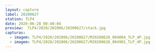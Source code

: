 ```yaml
---
layout: capture
label: 20200627
station: TLP4
date: 2020-06-28 00:40:04
preview:  TLP4/2020/202006/20200627/stack.jpg
capturas:
  - imagem: TLP4/2020/202006/20200627/M20200628_004004_TLP_4P.jpg
  - imagem: TLP4/2020/202006/20200627/M20200628_004901_TLP_4P.jpg
---
```

